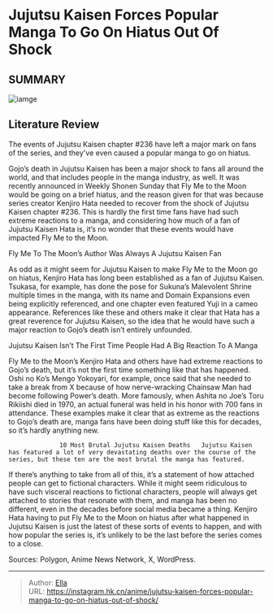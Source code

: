 # Jujutsu Kaisen Forces Popular Manga To Go On Hiatus Out Of Shock


## SUMMARY 

![iamge](https://static1.srcdn.com/wordpress/wp-content/uploads/2023/10/jujutsu-kaisen-fly-me-to-the-moon-gojo-tsukasa.jpg)

## Literature Review

The events of Jujutsu Kaisen chapter #236 have left a major mark on fans of the series, and they&#39;ve even caused a popular manga to go on hiatus.





Gojo’s death in Jujutsu Kaisen has been a major shock to fans all around the world, and that includes people in the manga industry, as well. It was recently announced in Weekly Shonen Sunday that Fly Me to the Moon would be going on a brief hiatus, and the reason given for that was because series creator Kenjiro Hata needed to recover from the shock of Jujutsu Kaisen chapter #236. This is hardly the first time fans have had such extreme reactions to a manga, and considering how much of a fan of Jujutsu Kaisen Hata is, it’s no wonder that these events would have impacted Fly Me to the Moon.





 Fly Me To The Moon’s Author Was Always A Jujutsu Kaisen Fan 
          

As odd as it might seem for Jujutsu Kaisen to make Fly Me to the Moon go on hiatus, Kenjiro Hata has long been established as a fan of Jujutsu Kaisen. Tsukasa, for example, has done the pose for Sukuna’s Malevolent Shrine multiple times in the manga, with its name and Domain Expansions even being explicitly referenced, and one chapter even featured Yuji in a cameo appearance. References like these and others make it clear that Hata has a great reverence for Jujutsu Kaisen, so the idea that he would have such a major reaction to Gojo’s death isn’t entirely unfounded.



 Jujutsu Kaisen Isn’t The First Time People Had A Big Reaction To A Manga 
          




Fly Me to the Moon’s Kenjiro Hata and others have had extreme reactions to Gojo’s death, but it’s not the first time something like that has happened. Oshi no Ko’s Mengo Yokoyari, for example, once said that she needed to take a break from X because of how nerve-wracking Chainsaw Man had become following Power’s death. More famously, when Ashita no Joe’s Toru Rikiishi died in 1970, an actual funeral was held in his honor with 700 fans in attendance. These examples make it clear that as extreme as the reactions to Gojo’s death are, manga fans have been doing stuff like this for decades, so it’s hardly anything new.

                  10 Most Brutal Jujutsu Kaisen Deaths   Jujutsu Kaisen has featured a lot of very devastating deaths over the course of the series, but these ten are the most brutal the manga has featured.   

If there’s anything to take from all of this, it’s a statement of how attached people can get to fictional characters. While it might seem ridiculous to have such visceral reactions to fictional characters, people will always get attached to stories that resonate with them, and manga has been no different, even in the decades before social media became a thing. Kenjiro Hata having to put Fly Me to the Moon on hiatus after what happened in Jujutsu Kaisen is just the latest of these sorts of events to happen, and with how popular the series is, it’s unlikely to be the last before the series comes to a close.




Sources: Polygon, Anime News Network, X, WordPress.



---

> Author: [Ella](https://instagram.hk.cn/)  
> URL: https://instagram.hk.cn/anime/jujutsu-kaisen-forces-popular-manga-to-go-on-hiatus-out-of-shock/  

